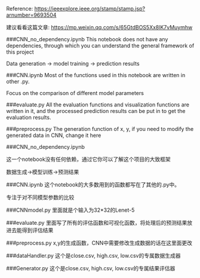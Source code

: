 Reference:
https://ieeexplore.ieee.org/stamp/stamp.jsp?arnumber=9693504

建议看看这篇文章:
https://mp.weixin.qq.com/s/65GtdBOS5Xx8lK7vMuymhw


###CNN_no_dependency.ipynb
This notebook does not have any dependencies, through which you can understand the general framework of this project

Data generation -> model training -> prediction results

###CNN.ipynb
Most of the functions used in this notebook are written in other .py.

Focus on the comparison of different model parameters

###evaluate.py
All the evaluation functions and visualization functions are written in it, and the processed prediction results can be put in to get the evaluation results.

###preprocess.py
The generation function of x, y, if you need to modify the generated data in CNN, change it here




###CNN_no_dependency.ipynb

这一个notebook没有任何依赖，通过它你可以了解这个项目的大致框架

数据生成->模型训练->预测结果

###CNN.ipynb
这个notebook的大多数用到的函数都写在了其他的.py中。

专注于对不同模型参数的比较

###CNNmodel.py
里面就是个输入为32*32的Lenet-5

###evaluate.py
里面写了所有的评估函数和可视化函数，将处理后的预测结果放进去能得到评估结果

###preprocess.py
x,y的生成函数，CNN中需要修改生成数据的话在这里面更改

###dataHandler.py
这个是close.csv, high.csv, low.csv的专属数据生成器

###Generator.py
这个是close.csv, high.csv, low.csv的专属结果评估器